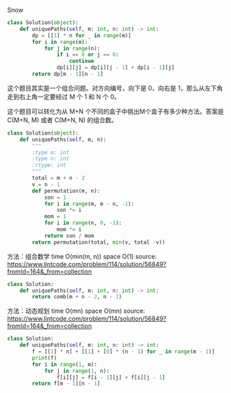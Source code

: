 Snow
```python
class Solution(object):
    def uniquePaths(self, m: int, n: int) -> int:
        dp = [[1] * n for _ in range(m)]
        for i in range(m):
            for j in range(n):
                if i == 0 or j == 0:
                    continue
                dp[i][j] = dp[i][j - 1] + dp[i - 1][j]
        return dp[m - 1][n - 1]        
```

这个题目其实是一个组合问题。对方向编号，向下是 0，向右是 1，那么从左下角走到右上角一定要经过 M 个 1 和 N 个 0。

这个题目可以转化为从 M+N 个不同的盒子中挑出M个盒子有多少种方法。答案是C(M+N, M) 或者 C(M+N, N) 的组合数。

```python
class Solution(object):
    def uniquePaths(self, m, n):
        """
        :type m: int
        :type n: int
        :rtype: int
        """
        total = m + n - 2
        v = n - 1
        def permutation(m, n):
            son = 1
            for i in range(m, m - n, -1):
                son *= i
            mom = 1
            for i in range(n, 0, -1):
                mom *= i
            return son / mom
        return permutation(total, min(v, total -v))
```


方法：组合数学
time O(min(m, n)) space O(1)
source: https://www.lintcode.com/problem/114/solution/56849?fromId=164&_from=collection
```python
class Solution:
    def uniquePaths(self, m: int, n: int) -> int:
        return comb(m + n - 2, n - 1)
```

方法：动态规划
time O(mn) space O(mn)
source: https://www.lintcode.com/problem/114/solution/56849?fromId=164&_from=collection
```python
class Solution:
    def uniquePaths(self, m: int, n: int) -> int:
        f = [[1] * n] + [[1] + [0] * (n - 1) for _ in range(m - 1)]
        print(f)
        for i in range(1, m):
            for j in range(1, n):
                f[i][j] = f[i - 1][j] + f[i][j - 1]
        return f[m - 1][n - 1]
```